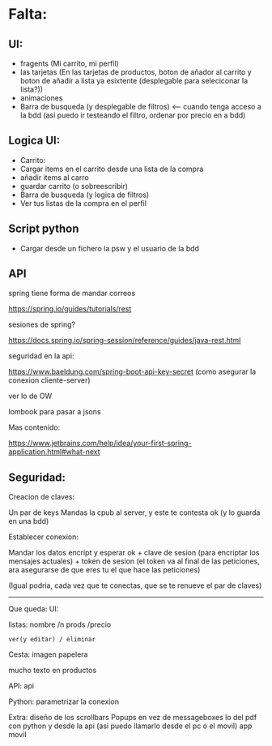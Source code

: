 # Falta:

## UI:
+ fragents (Mi carrito, mi perfil) 
+ las tarjetas (En las tarjetas  de productos, boton de añador al carrito y boton de añadir a lista ya esixtente (desplegable para seleciconar la lista?))
+ animaciones 
+ Barra de busqueda (y desplegable de filtros) <-- cuando tenga acceso a la bdd (asi puedo ir testeando el filtro, ordenar por precio en a bdd) 
  
## Logica UI:
+ Carrito:
+ Cargar items en el carrito desde una lista de la compra
+ añadir items al carro
+ guardar carrito (o sobreescribir)
+ Barra de busqueda (y logica de filtros)
+ Ver tus listas de la compra en el perfil

## Script python
+ Cargar desde un fichero la psw y el usuario de la bdd

## API

spring tiene forma de mandar correos

https://spring.io/guides/tutorials/rest

sesiones de spring?

https://docs.spring.io/spring-session/reference/guides/java-rest.html

seguridad en la api:

https://www.baeldung.com/spring-boot-api-key-secret (como asegurar la conexion   cliente-server)

ver lo de OW

lombook para pasar a jsons 

Mas contenido:

https://www.jetbrains.com/help/idea/your-first-spring-application.html#what-next

## Seguridad:
Creacion de claves:

Un par de keys
Mandas la cpub al server, y este te contesta ok (y lo guarda en una bdd)

Establecer conexion:

Mandar los datos encript y esperar ok + clave de sesion (para encriptar los mensajes actuales) + token de sesion (el token va al final de las peticiones, ara asegurarse de que eres tu el que hace las peticiones)

(Igual podria, cada vez que te conectas, que se te renueve el par de claves)

-------------------------------------------------

Que queda:
UI:

listas: nombre /n prods /precio

	ver(y editar) / eliminar

Cesta:	imagen papelera

mucho texto en productos

API:
	api

Python:
	parametrizar la conexion

Extra:
	diseño de los scrollbars
	Popups en vez de messageboxes
	lo del pdf con python y desde la api (asi puedo llamarlo desde el pc o el movil)
	app movil
	




